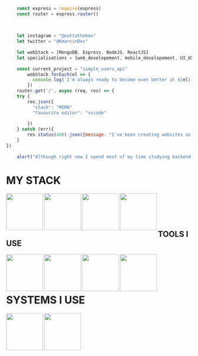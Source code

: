 ```about_me.js
    const express = require(express)
    const router = express.router()
   
    
    
    let instagram = "@outtathebox"
    let twitter = "@KmarcinDev"
    
    let webStack = [MongoDB, Express, NodeJS, ReactJS]
    let specialisations = [web_developement, mobile_developement, UI_UX_Design]
    
    const current_project = "simple_users_api"
        webStack.forEach(el => {
          console.log(`I'm always ready to become even better at ${el}!`);
        })
    router.get('/', async (req, res) => {
    try {
        res.json({
          "stack": "MERN"
          "favourite editor": "vscode"
          
        })
    } catch (err){
        res.status(400).json({message: "I've been creating websites as a freelance frontend developer for nearly 4 years"})
    }
})
    
    alert("Although right now I spend most of my time studying backend developement")

```

<h1>MY STACK</h1>
<img align="left" height="100" width="100" src="https://cdn.jsdelivr.net/gh/devicons/devicon/icons/mongodb/mongodb-original.svg" />
<img align="left" height="100" width="100" src="https://cdn.jsdelivr.net/gh/devicons/devicon/icons/express/express-original.svg" />
<img align="left" height="100" width="100" src="https://cdn.jsdelivr.net/gh/devicons/devicon/icons/react/react-original.svg" />
<img align="left" height="100" width="100" src="https://cdn.jsdelivr.net/gh/devicons/devicon/icons/nodejs/nodejs-plain.svg" />
<br></br>
<br></br>
<h2>TOOLS I USE</h2>
<img align="left" height="100" width="100" src="https://cdn.jsdelivr.net/gh/devicons/devicon/icons/vscode/vscode-original.svg" />
<img align="left" height="100" width="100" src="https://cdn.simpleicons.org/insomnia" />
<img align="left" height="100" width="100" src="https://cdn.jsdelivr.net/gh/devicons/devicon/icons/sass/sass-original.svg" />
<img align="left" height="100" width="100" src="https://cdn.jsdelivr.net/gh/devicons/devicon/icons/typescript/typescript-original.svg" />
          
<br></br>
<br></br>
<h1>SYSTEMS I USE</h2>
<img align="left" height="100" width="100" src="https://cdn.simpleicons.org/zorin" />
<img align="left" height="100" width="100" src="https://cdn.jsdelivr.net/gh/devicons/devicon/icons/windows8/windows8-original.svg" />
          


          
                    
          
          
                                                                   
